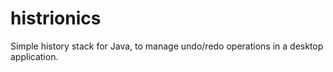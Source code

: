 histrionics
===========

Simple history stack for Java, to manage undo/redo operations in a desktop application.